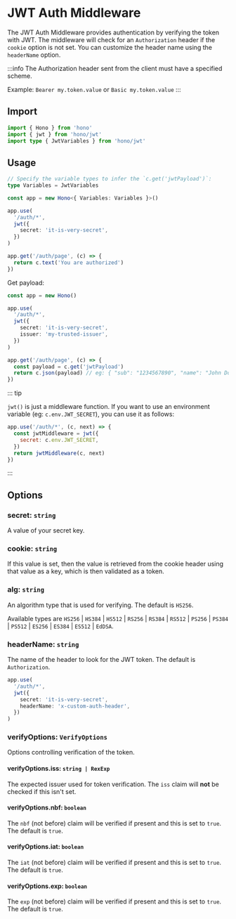 # JWT Auth Middleware

The JWT Auth Middleware provides authentication by verifying the token with JWT.
The middleware will check for an `Authorization` header if the `cookie` option is not set. You can customize the header name using the `headerName` option.

:::info
The Authorization header sent from the client must have a specified scheme.

Example: `Bearer my.token.value` or `Basic my.token.value`
:::

## Import

```ts
import { Hono } from 'hono'
import { jwt } from 'hono/jwt'
import type { JwtVariables } from 'hono/jwt'
```

## Usage

```ts
// Specify the variable types to infer the `c.get('jwtPayload')`:
type Variables = JwtVariables

const app = new Hono<{ Variables: Variables }>()

app.use(
  '/auth/*',
  jwt({
    secret: 'it-is-very-secret',
  })
)

app.get('/auth/page', (c) => {
  return c.text('You are authorized')
})
```

Get payload:

```ts
const app = new Hono()

app.use(
  '/auth/*',
  jwt({
    secret: 'it-is-very-secret',
    issuer: 'my-trusted-issuer',
  })
)

app.get('/auth/page', (c) => {
  const payload = c.get('jwtPayload')
  return c.json(payload) // eg: { "sub": "1234567890", "name": "John Doe", "iat": 1516239022, "iss": "my-trusted-issuer" }
})
```

::: tip

`jwt()` is just a middleware function. If you want to use an environment variable (eg: `c.env.JWT_SECRET`), you can use it as follows:

```js
app.use('/auth/*', (c, next) => {
  const jwtMiddleware = jwt({
    secret: c.env.JWT_SECRET,
  })
  return jwtMiddleware(c, next)
})
```

:::

## Options

### <Badge type="danger" text="required" /> secret: `string`

A value of your secret key.

### <Badge type="info" text="optional" /> cookie: `string`

If this value is set, then the value is retrieved from the cookie header using that value as a key, which is then validated as a token.

### <Badge type="info" text="optional" /> alg: `string`

An algorithm type that is used for verifying. The default is `HS256`.

Available types are `HS256` | `HS384` | `HS512` | `RS256` | `RS384` | `RS512` | `PS256` | `PS384` | `PS512` | `ES256` | `ES384` | `ES512` | `EdDSA`.

### <Badge type="info" text="optional" /> headerName: `string`

The name of the header to look for the JWT token. The default is `Authorization`.

```ts
app.use(
  '/auth/*',
  jwt({
    secret: 'it-is-very-secret',
    headerName: 'x-custom-auth-header',
  })
)
```

### <Badge type="info" text="optional" /> verifyOptions: `VerifyOptions`

Options controlling verification of the token.

#### <Badge type="info" text="optional" /> verifyOptions.iss: `string | RexExp`

The expected issuer used for token verification. The `iss` claim will **not** be checked if this isn't set.

#### <Badge type="info" text="optional" /> verifyOptions.nbf: `boolean`

The `nbf` (not before) claim will be verified if present and this is set to `true`. The default is `true`.

#### <Badge type="info" text="optional" /> verifyOptions.iat: `boolean`

The `iat` (not before) claim will be verified if present and this is set to `true`. The default is `true`.

#### <Badge type="info" text="optional" /> verifyOptions.exp: `boolean`

The `exp` (not before) claim will be verified if present and this is set to `true`. The default is `true`.